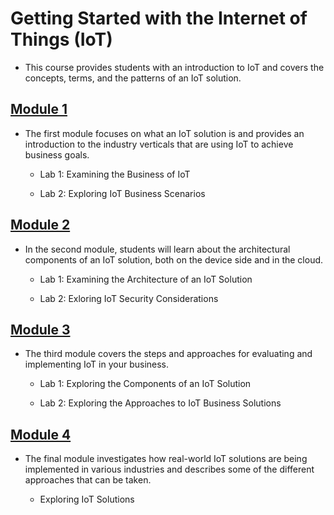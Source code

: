 # **Getting Started with the Internet of Things (IoT)**

* This course provides students with an introduction to IoT and covers the
concepts, terms, and the patterns of an IoT solution.

## **[Module 1](https://docs.google.com/document/d/1TZVvr-lZ3TKuPSAKOZpKSuGLy-4TgAx9bD1KgDFOOpA/edit?usp=sharing)**
    
* The first module focuses on what an IoT solution is and provides an 
introduction to the industry verticals that are using IoT to achieve 
business goals.
    
    - Lab 1: Examining the Business of IoT
        
    - Lab 2: Exploring IoT Business Scenarios
    
## **[Module 2](https://docs.google.com/document/d/1loaOFnvT7uypfThqKWMiGzS7UJGtrhRHedm0g0Uw42k/edit?usp=sharing)**

* In the second module, students will learn about the architectural 
components of an IoT solution, both on the device side and in the 
cloud.
    
    - Lab 1: Examining the Architecture of an IoT Solution
        
    - Lab 2: Exloring IoT Security Considerations
    
## **[Module 3](https://docs.google.com/document/d/1fQQnGF6Fg1slDHBlcCLPrnAqhT_U8aUnWDSTiu2wF34/edit?usp=sharing)**

* The third module covers the steps and approaches for evaluating and 
implementing IoT in your business.
    
    - Lab 1: Exploring the Components of an IoT Solution
        
    - Lab 2: Exploring the Approaches to IoT Business Solutions
        
## **[Module 4](https://docs.google.com/document/d/1NiMk3NfgZlvpoyBBZLIfdfUxo9BAuO5P0rQkFTxbDlI/edit?usp=sharing)**

* The final module investigates how real-world IoT solutions are being 
implemented in various industries and describes some of the different
approaches that can be taken.
    
    - Exploring IoT Solutions
